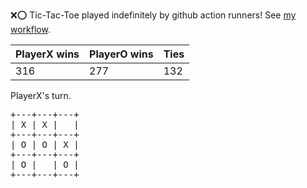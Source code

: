 :x::o: Tic-Tac-Toe played indefinitely by github action runners! See [my workflow](.github/workflows/play.yaml).

|PlayerX wins|PlayerO wins|Ties|
|-|-|-|
|316|277|132|

PlayerX's turn.

<pre>
+---+---+---+
| X | X |   |
+---+---+---+
| O | O | X |
+---+---+---+
| O |   | O |
+---+---+---+
</pre>